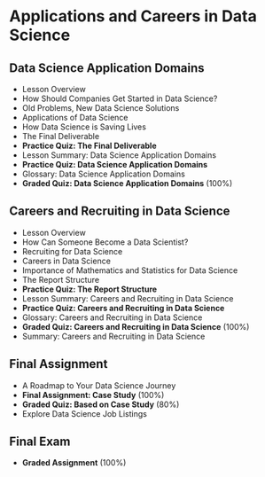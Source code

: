 # Applications and Careers in Data Science

## Data Science Application Domains
- Lesson Overview
- How Should Companies Get Started in Data Science?
- Old Problems, New Data Science Solutions
- Applications of Data Science
- How Data Science is Saving Lives
- The Final Deliverable
- **Practice Quiz: The Final Deliverable**
- Lesson Summary: Data Science Application Domains
- **Practice Quiz: Data Science Application Domains**
- Glossary: Data Science Application Domains
- **Graded Quiz: Data Science Application Domains** (100%)

## Careers and Recruiting in Data Science
- Lesson Overview
- How Can Someone Become a Data Scientist?
- Recruiting for Data Science
- Careers in Data Science
- Importance of Mathematics and Statistics for Data Science
- The Report Structure
- **Practice Quiz: The Report Structure**
- Lesson Summary: Careers and Recruiting in Data Science
- **Practice Quiz: Careers and Recruiting in Data Science**
- Glossary: Careers and Recruiting in Data Science
- **Graded Quiz: Careers and Recruiting in Data Science** (100%)
- Summary: Careers and Recruiting in Data Science

## Final Assignment
- A Roadmap to Your Data Science Journey
- **Final Assignment: Case Study** (100%)
- **Graded Quiz: Based on Case Study** (80%)
- Explore Data Science Job Listings

## Final Exam
- **Graded Assignment** (100%)
